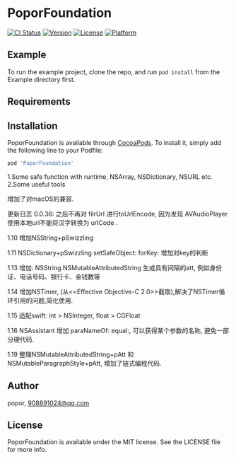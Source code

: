 # PoporFoundation

[![CI Status](https://img.shields.io/travis/popor/PoporFoundation.svg?style=flat)](https://travis-ci.org/popor/PoporFoundation)
[![Version](https://img.shields.io/cocoapods/v/PoporFoundation.svg?style=flat)](https://cocoapods.org/pods/PoporFoundation)
[![License](https://img.shields.io/cocoapods/l/PoporFoundation.svg?style=flat)](https://cocoapods.org/pods/PoporFoundation)
[![Platform](https://img.shields.io/cocoapods/p/PoporFoundation.svg?style=flat)](https://cocoapods.org/pods/PoporFoundation)

## Example

To run the example project, clone the repo, and run `pod install` from the Example directory first.

## Requirements

## Installation

PoporFoundation is available through [CocoaPods](https://cocoapods.org). To install
it, simply add the following line to your Podfile:

```ruby
pod 'PoporFoundation'
```
1.Some safe function with runtime, NSArray, NSDictionary, NSURL etc. 
2.Some useful tools

增加了对macOS的兼容.

更新日志
0.0.36: 之后不再对 filrUrl 进行toUrlEncode, 因为发现 AVAudioPlayer 使用本地url不能将汉字转换为 urlCode .

1.10
增加NSString+pSwizzling

1.11
NSDictionary+pSwizzling setSafeObject: forKey: 增加对key的判断

1.13
增加:  NSString.NSMutableAttributedString 生成具有间隔的att, 例如身份证、电话号码、银行卡、金钱数等

1.14
增加NSTimer, (从<<Effective Objective-C 2.0>>截取),解决了NSTimer循环引用的问题,简化使用.

1.15
适配swift: int > NSInteger,  float > CGFloat

1.16
NSAssistant 增加 paraNameOf: equal:, 可以获得某个参数的名称, 避免一部分硬代码.

1.19
整理NSMutableAttributedString+pAtt 和 NSMutableParagraphStyle+pAtt, 增加了链式编程代码.

## Author

popor, 908891024@qq.com

## License

PoporFoundation is available under the MIT license. See the LICENSE file for more info.
